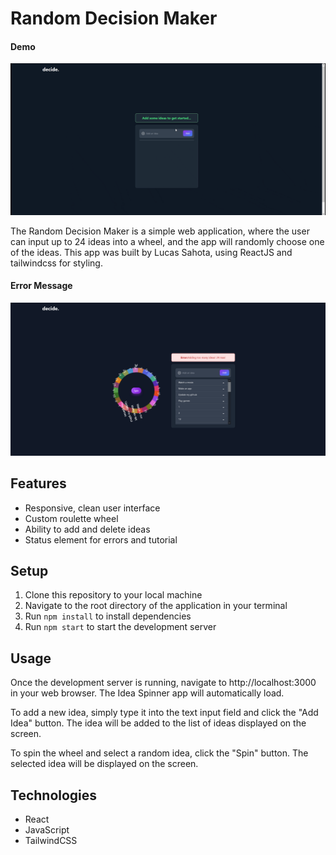 # Random Decision Maker

#### Demo

![Demo Gif of Random Decision Maker](https://github.com/lucasw4/random-decision-maker/blob/master/docs/demo.gif?raw=true)

The Random Decision Maker is a simple web application, where the user can input up to 24 ideas into a wheel, and the app will randomly choose one of the ideas. This app was built by Lucas Sahota, using ReactJS and tailwindcss for styling.

#### Error Message

![Screenshot of Random Decision Maker with Error Message](https://github.com/lucasw4/random-decision-maker/blob/master/docs/error-status.png?raw=true)

## Features

- Responsive, clean user interface
- Custom roulette wheel
- Ability to add and delete ideas
- Status element for errors and tutorial

## Setup

1. Clone this repository to your local machine
2. Navigate to the root directory of the application in your terminal
3. Run `npm install` to install dependencies
4. Run `npm start` to start the development server

## Usage

Once the development server is running, navigate to http://localhost:3000 in your web browser. The Idea Spinner app will automatically load.

To add a new idea, simply type it into the text input field and click the "Add Idea" button. The idea will be added to the list of ideas displayed on the screen.

To spin the wheel and select a random idea, click the "Spin" button. The selected idea will be displayed on the screen.

## Technologies

- React
- JavaScript
- TailwindCSS
